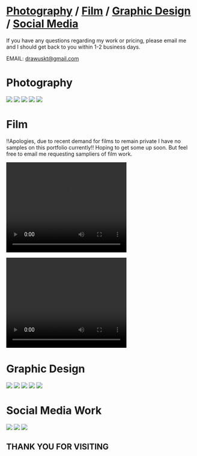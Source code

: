 # [Photography](#photography) / [Film](#film) / [Graphic Design](#graphic-design) / [Social Media](#social-media-work)

If you have any questions regarding my work or pricing, please email me and I should get back to you within 1-2 business days.

EMAIL: drawuskt@gmail.com

# Photography

<img src="KT pics/fgh.jpg">

<img src="KT pics/dance1.jpg">

<img src="KT pics/wd1.jpg">

<img src="KT pics/gr.jpg">

<img src="KT pics/gg2.jpg">

# Film

!!Apologies, due to recent demand for films to remain private I have no samples on this portfolio currently!! 
Hoping to get some up soon. But feel free to email me requesting sampliers of film work. 

<video width="320" height="240" controls><source src="FullSizeRender.mov" type="video"></video>

<video width="320" height="240" controls><source src=""KT pics/FullSizeRender.MOV" type="video"></video>

# Graphic Design 

<img src="KT pics/krit 2.jpg">

<img src="KT pics/copy.jpg">

<img src="KT pics/MJ.jpg">

<img src="KT pics/D.jpg">

<img src="KT pics/drawing.jpg">

# Social Media Work

<img src="KT pics/cc.JPG">

<img src="KT pics/bb.JPG">

<img src="KT pics/ff.JPG">

## THANK YOU FOR VISITING
